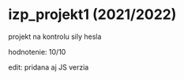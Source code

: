 # izp_projekt1 (2021/2022)
projekt na kontrolu sily hesla

hodnotenie: 10/10

edit: pridana aj JS verzia
